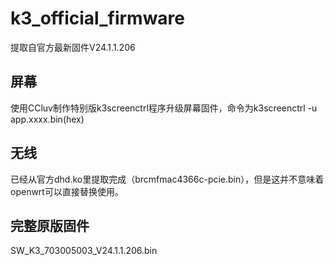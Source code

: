 # k3_official_firmware

提取自官方最新固件V24.1.1.206

## 屏幕

使用CCluv制作特别版k3screenctrl程序升级屏幕固件，命令为k3screenctrl -u app.xxxx.bin(hex)

## 无线

已经从官方dhd.ko里提取完成（brcmfmac4366c-pcie.bin），但是这并不意味着openwrt可以直接替换使用。

## 完整原版固件

SW_K3_703005003_V24.1.1.206.bin
